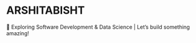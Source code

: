 # ARSHITABISHT
🚀 Exploring Software Development &amp; Data Science | Let’s build something amazing!
